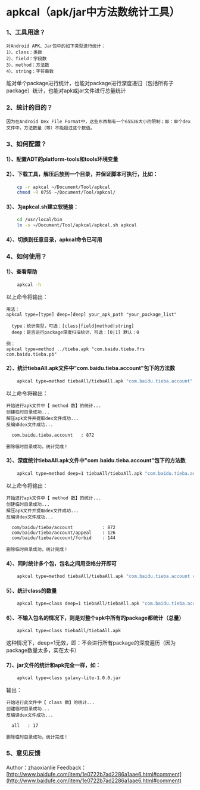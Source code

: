 apkcal（apk/jar中方法数统计工具）
===================================

### 1、工具用途？
	对Android APK、Jar包中的如下类型进行统计：
	1）、class：类数
	2）、field：字段数
	3）、method：方法数
	4）、string：字符串数

能对单个package进行统计，也能对package进行深度递归（包括所有子package）统计，也能对apk或jar文件进行总量统计	

### 2、统计的目的？
	因为在Android Dex File Format中，这些东西都有一个65536大小的限制；即：单个dex文件中，方法数量（等）不能超过这个数值。


### 3、如何配置？	
#### 1）、配置ADT的platform-tools和tools环境变量

#### 2）、下载工具，解压后放到一个目录，并保证脚本可执行，比如：
```bash
	cp -r apkcal ~/Document/Tool/apkcal
	chmod -R 0755 ~/Document/Tool/apkcal/
```	

#### 3）、为apkcal.sh建立软链接：
```bash
	cd /usr/local/bin
	ln -s ~/Document/Tool/apkcal/apkcal.sh apkcal
```	

#### 4）、切换到任意目录，apkcal命令已可用	


### 4、如何使用？
#### 1）、查看帮助
```bash
	apkcal -h
```
以上命令将输出：

	用法：
	apkcal type=[type] deep=[deep] your_apk_path "your_package_list"

	  type：统计类型，可选：[class|field|method|string]
	  deep：是否进行package深度扫描统计，可选：[0|1] 默认：0

	例：
	apkcal type=method ../tieba.apk "com.baidu.tieba.frs com.baidu.tieba.pb"

#### 2）、统计tiebaAll.apk文件中"com.baidu.tieba.account"包下的方法数
```bash
	apkcal type=method tiebaAll/tiebaAll.apk "com.baidu.tieba.account"
```
以上命令将输出：

	开始进行apk文件中【 method 数】的统计...
	创建临时目录成功...
	解压apk文件并提取dex文件成功...
	反编译dex文件成功...

	  com.baidu.tieba.account 	: 872

	删除临时目录成功，统计完成！

#### 3）、深度统计tiebaAll.apk文件中"com.baidu.tieba.account"包下的方法数
```bash
	apkcal type=method deep=1 tiebaAll/tiebaAll.apk "com.baidu.tieba.account"
```
以上命令将输出：

	开始进行apk文件中【 method 数】的统计...
	创建临时目录成功...
	解压apk文件并提取dex文件成功...
	反编译dex文件成功...

	  com/baidu/tieba/account 			: 872
	  com/baidu/tieba/account/appeal 	: 126
	  com/baidu/tieba/account/forbid 	: 144

	删除临时目录成功，统计完成！

#### 4）、同时统计多个包，包名之间用空格分开即可
```bash
	apkcal type=method tiebaAll/tiebaAll.apk "com.baidu.tieba.account com.baidu.tieba.frs com.baidu.tieba.pb"
```

#### 5）、统计class的数量
```bash
	apkcal type=class deep=1 tiebaAll/tiebaAll.apk "com.baidu.tieba.account"
```

#### 6）、不输入包名的情况下，则是对整个apk中所有的package都统计（总量）
```bash
	apkcal type=class tiebaAll/tiebaAll.apk
```
这种情况下，deep=1无效，即：不会进行所有package的深度遍历（因为package数量太多，实在太卡）

#### 7）、jar文件的统计和apk完全一样，如：
```bash
	apkcal type=class galaxy-lite-1.0.0.jar
```
输出：

	开始进行此文件中【 class 数】的统计...
	创建临时目录成功...
	反编译dex文件成功...

	  all 	: 17

	删除临时目录成功，统计完成！

### 5、意见反馈
Author：zhaoxianlie
Feedback：[http://www.baidufe.com/item/1e0722b7ad2286a1aae6.html#comment](http://www.baidufe.com/item/1e0722b7ad2286a1aae6.html#comment)

